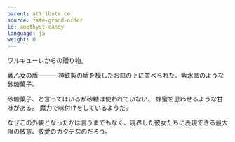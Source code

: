 ```yaml
---
parent: attribute.ce
source: fate-grand-order
id: amethyst-candy
language: ja
weight: 0
---
```


ワルキューレからの贈り物。

戦乙女の盾―――
神鉄製の盾を模したお皿の上に並べられた、紫水晶のような砂糖菓子。

砂糖菓子、と言ってはいるが砂糖は使われていない。
蜂蜜を思わせるような甘味がある。
魔力で味付けをしているようだ。

なぜこの外観となったかは言うまでもなく、現界した彼女たちに表現できる最大限の敬意、敬愛のカタチなのだろう。

